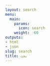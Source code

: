```yaml
---
layout: search
menu:
  main:
    params:
      icon: search
    weight: -60
outputs:
- html
- json
slug: search
title: بحث
---
```

